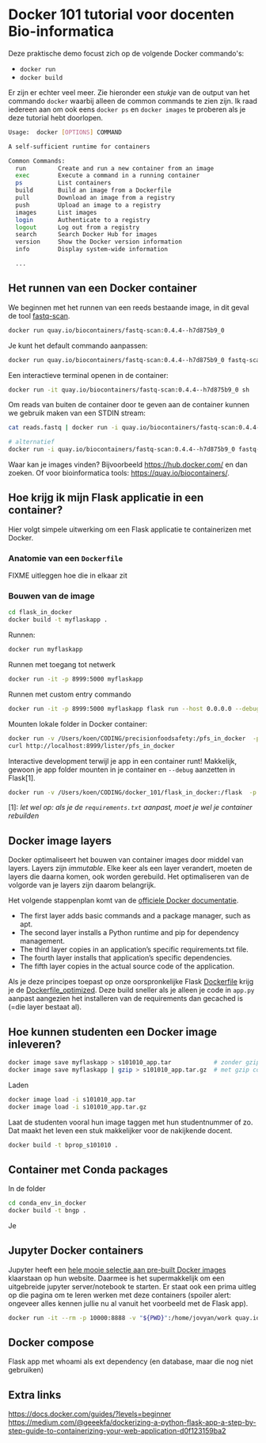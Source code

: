 # Docker 101 tutorial voor docenten Bio-informatica

Deze praktische demo focust zich op de volgende Docker commando's:

- `docker run`
- `docker build`

Er zijn er echter veel meer. Zie hieronder een *stukje* van de output van het commando `docker` waarbij alleen de common commands te zien zijn. Ik raad iedereen aan om ook eens `docker ps` en `docker images` te proberen als je deze tutorial hebt doorlopen.

```bash
Usage:  docker [OPTIONS] COMMAND

A self-sufficient runtime for containers

Common Commands:
  run         Create and run a new container from an image
  exec        Execute a command in a running container
  ps          List containers
  build       Build an image from a Dockerfile
  pull        Download an image from a registry
  push        Upload an image to a registry
  images      List images
  login       Authenticate to a registry
  logout      Log out from a registry
  search      Search Docker Hub for images
  version     Show the Docker version information
  info        Display system-wide information

  ...

```

## Het runnen van een Docker container

We beginnen met het runnen van een reeds bestaande image, in dit geval de tool [fastq-scan](https://github.com/rpetit3/fastq-scan).

```bash
docker run quay.io/biocontainers/fastq-scan:0.4.4--h7d875b9_0
```

Je kunt het default commando aanpassen:

```bash
docker run quay.io/biocontainers/fastq-scan:0.4.4--h7d875b9_0 fastq-scan -h
```

Een interactieve terminal openen in de container:

```bash
docker run -it quay.io/biocontainers/fastq-scan:0.4.4--h7d875b9_0 sh
```

Om reads van buiten de container door te geven aan de container kunnen we gebruik maken van een STDIN stream: 

```bash
cat reads.fastq | docker run -i quay.io/biocontainers/fastq-scan:0.4.4--h7d875b9_0 fastq-scan

# alternatief
docker run -i quay.io/biocontainers/fastq-scan:0.4.4--h7d875b9_0 fastq-scan < reads.fastq

```

Waar kan je images vinden? Bijvoorbeeld https://hub.docker.com/ en dan zoeken. Of voor bioinformatica tools: https://quay.io/biocontainers/.


## Hoe krijg ik mijn Flask applicatie in een container?

Hier volgt simpele uitwerking om een Flask applicatie te containerizen met Docker.

### Anatomie van een `Dockerfile`

FIXME uitleggen hoe die in elkaar zit

### Bouwen van de image

```bash
cd flask_in_docker
docker build -t myflaskapp .
```

Runnen:

```bash
docker run myflaskapp
```

Runnen met toegang tot netwerk

```bash
docker run -it -p 8999:5000 myflaskapp
```

Runnen met custom entry commando

```bash
docker run -it -p 8999:5000 myflaskapp flask run --host 0.0.0.0 --debug
```

Mounten lokale folder in Docker container:

```bash
docker run -v /Users/koen/CODING/precisionfoodsafety:/pfs_in_docker  -p 8999:5000 myflaskapp
curl http://localhost:8999/lister/pfs_in_docker
```

Interactive development terwijl je app in een container runt! Makkelijk, gewoon je app folder mounten in je container en `--debug` aanzetten in Flask[1].

```bash
docker run -v /Users/koen/CODING/docker_101/flask_in_docker:/flask  -p 8999:5000 myflaskapp flask run --host 0.0.0.0 --debug
```

[1]: *let wel op: als je de `requirements.txt` aanpast, moet je wel je container rebuilden*

## Docker image layers

Docker optimaliseert het bouwen van container images door middel van layers. Layers zijn *immutable*. Elke keer als een layer verandert, moeten de layers die daarna komen, ook worden gerebuild. Het optimaliseren van de volgorde van je layers zijn daarom belangrijk. 

Het volgende stappenplan komt van de [officiele Docker documentatie](https://docs.docker.com/get-started/docker-concepts/building-images/understanding-image-layers/).

- The first layer adds basic commands and a package manager, such as apt.
- The second layer installs a Python runtime and pip for dependency management.
- The third layer copies in an application’s specific requirements.txt file.
- The fourth layer installs that application’s specific dependencies.
- The fifth layer copies in the actual source code of the application.

Als je deze principes toepast op onze oorspronkelijke Flask [Dockerfile](./flask_in_docker/Dockerfile) krijg je de [Dockerfile_optimized](./flask_in_docker/Dockerfile_optimized). Deze build sneller als je alleen je code in `app.py` aanpast aangezien het installeren van de requirements dan gecached is (=die layer bestaat al).


## Hoe kunnen studenten een Docker image inleveren?

```bash
docker image save myflaskapp > s101010_app.tar            # zonder gzip compressie
docker image save myflaskapp | gzip > s101010_app.tar.gz  # met gzip compressie
```

Laden

```bash
docker image load -i s101010_app.tar
docker image load -i s101010_app.tar.gz
```

Laat de studenten vooral hun image taggen met hun studentnummer of zo. Dat maakt het leven een stuk makkelijker voor de nakijkende docent.

```bash
docker build -t bprop_s101010 .
```


## Container met Conda packages

In de folder 

```bash
cd conda_env_in_docker
docker build -t bngp .
```

Je 

## Jupyter Docker containers

Jupyter heeft een [hele mooie selectie aan pre-built Docker images](https://jupyter-docker-stacks.readthedocs.io/en/latest/) klaarstaan op hun website. Daarmee is het supermakkelijk om een uitgebreide jupyter server/notebook te starten. Er staat ook een prima uitleg op die pagina om te leren werken met deze containers (spoiler alert: ongeveer alles kennen jullie nu al vanuit het voorbeeld met de Flask app).

```bash
docker run -it --rm -p 10000:8888 -v "${PWD}":/home/jovyan/work quay.io/jupyter/datascience-notebook:2024-10-07
```


## Docker compose

Flask app met whoami als ext dependency (en database, maar die nog niet gebruiken)


## Extra links

https://docs.docker.com/guides/?levels=beginner
https://medium.com/@geeekfa/dockerizing-a-python-flask-app-a-step-by-step-guide-to-containerizing-your-web-application-d0f123159ba2
